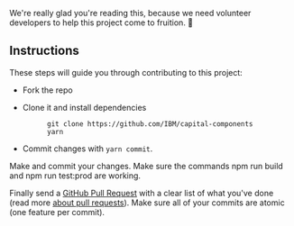We're really glad you're reading this, because we need volunteer developers to help this project come to fruition. 👏

## Instructions

These steps will guide you through contributing to this project:

- Fork the repo
- Clone it and install dependencies

      		git clone https://github.com/IBM/capital-components
      		yarn

- Commit changes with `yarn commit`.

Make and commit your changes. Make sure the commands npm run build and npm run test:prod are working.

Finally send a [GitHub Pull Request](https://github.com/IBM/capital-components/compare?expand=1) with a clear list of what you've done (read more [about pull requests](https://help.github.com/articles/about-pull-requests/)). Make sure all of your commits are atomic (one feature per commit).
